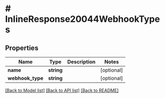 # # InlineResponse20044WebhookTypes

## Properties

Name | Type | Description | Notes
------------ | ------------- | ------------- | -------------
**name** | **string** |  | [optional]
**webhook_type** | **string** |  | [optional]

[[Back to Model list]](../../README.md#models) [[Back to API list]](../../README.md#endpoints) [[Back to README]](../../README.md)
